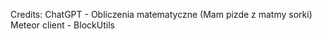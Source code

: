 Credits:
  ChatGPT - Obliczenia matematyczne (Mam pizde z matmy sorki)
  Meteor client - BlockUtils
